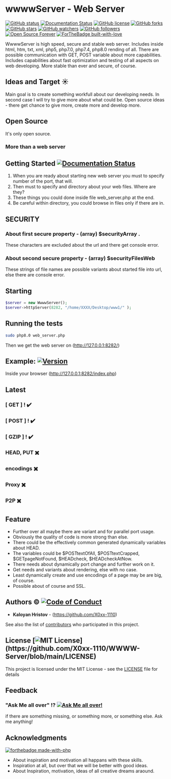 # wwwwServer - Web Server

[![GitHub status](https://github.com/X0xx-1110/WWWW-Server/actions/workflows/codacy-analysis.yml/badge.svg)](https://github.com/X0xx-1110/WWWW-Server)
[![Documentation Status](https://readthedocs.org/projects/ansicolortags/badge/?version=latest)](http://ansicolortags.readthedocs.io/?badge=latest)
[![GitHub license](https://img.shields.io/github/license/X0xx-1110/WWWW-Server.svg)](https://github.com/X0xx-1110/WWWW-Server/blob/master/LICENSE)
[![GitHub forks](https://img.shields.io/github/forks/X0xx-1110/WWWW-Server.svg?style=social&label=Fork&maxAge=2592000)](https://GitHub.com/X0xx-1110/WWWW-Server/network/)
[![GitHub stars](https://img.shields.io/github/stars/X0xx-1110/WWWW-Server.svg?style=social&label=Star&maxAge=2592000)](https://GitHub.com/X0xx-1110/WWWW-Server/stargazers/)
[![GitHub watchers](https://img.shields.io/github/watchers/X0xx-1110/WWWW-Server.svg?style=social&label=Watch&maxAge=2592000)](https://GitHub.com/X0xx-1110/WWWW-Server/watchers/)
[![GitHub followers](https://img.shields.io/github/followers/X0xx-1110.svg?style=social&label=Follow&maxAge=2592000)](https://github.com/X0xx-1110?tab=followers)
[![Open Source Forever](https://badgen.net/badge/Open%20Source%20%3F/Yes%21/blue?icon=github)](https://GitHub.com/X0xx-1110/WWWW-Server/)
[![ForTheBadge built-with-love](http://ForTheBadge.com/images/badges/built-with-love.svg)](https://GitHub.com/X0xx-1110/WWWW-Server/)

WwwwServer is high speed, secure and stable web server. Includes inside html, htm, txt, xml, php5, php7.0, php7.4, php8.0 rending of all. 
There are possible communication with GET, POST variable about more capabilities. Includes capabilities about fast optimization and testing of all aspects on web developing.
More stable than ever and secure, of course.

## Ideas and Target :sunny:

Main goal is to create something workfull about our developing needs.
In second case I will try to give more about what could be.
Open source ideas - there get chance to give more, create more and develop more.

## Open Source 

It's only open source. 

### More than a web server 

## Getting Started [![Documentation Status](https://readthedocs.org/projects/ansicolortags/badge/?version=latest)](http://ansicolortags.readthedocs.io/?badge=latest)

1. When you are ready about starting new web server you must to specify number of the port, that will.
2. Then must  to specify and directory about your web files. Where are they?
3. These things you could done inside file web_server.php at the end.
4. Be careful within directory, you could browse in files only if there are in.

## SECURITY 

### About first secure property -  (array) $securityArray .

These characters are excluded about the url and there get console error.

### About second secure property -  (array) $securityFilesWeb

These strings of file names are possible variants about started file into url,
else there are console error.


## Starting

```php
$server = new WwwwServer();
$server->httpServer(8282, "/home/XXXX/Desktop/www1/" );
```

## Running the tests

```bash
sudo php8.0 web_server.php
```
Then we get the web server on (http://127.0.0.1:8282/)



## Example: [![Version](https://badge.fury.io/gh/tterb%2FHyde.svg)](https://badge.fury.io/gh/tterb%2FHyde)
Inside your browser (http://127.0.0.1:8282/index.php)


## Latest 

### [ GET ] ! :heavy_check_mark:
### [ POST ] ! :heavy_check_mark:
### [ GZIP ] ! :heavy_check_mark:

### HEAD, PUT :heavy_multiplication_x:
### encodings :heavy_multiplication_x:
### Proxy :heavy_multiplication_x:
### P2P :heavy_multiplication_x:

## Feature 

  * Further over all maybe there are variant and for parallel port usage.
  * Obviously the quality of code is more strong than else.
  * There could be the effectively common generated dynamically variables about HEAD.
  * The variables could be $POSTtextOfAll, $POSTtextCrapped, $GETpageNotFound, $HEADcheck, $HEADcheckAtNow.
  * There needs about dynamically port change and further work on it.
  * Get needs and variants about rendering, else with no case.
  * Least dynamically create and use encodings of a page may be are big, of course.
  * Possible about of course and SSL.

## Authors :copyright: [![Code of Conduct](https://img.shields.io/badge/code%20of-conduct-ff69b4.svg?style=flat)](https://github.com/X0xx-1110/WWWW-Server/blob/main/CODE_OF_CONDUCT.md)

* **Kaloyan Hristov** - (https://github.com/X0xx-1110)

See also the list of [contributors](https://github.com/your/project/contributors) who participated in this project.

## License [![MIT License](https://img.shields.io/apm/l/atomic-design-ui.svg?)](https://github.com/X0xx-1110/WWWW-Server/blob/main/LICENSE)

This project is licensed under the MIT License - see the [LICENSE](LICENSE) file for details


## Feedback 

### "Ask Me all over"  :interrobang: [![Ask Me all over!](https://img.shields.io/badge/Ask%20me-anything-1abc9c.svg)](https://github.com/X0xx-1110/wwwwServer)

if there are something missing, or something more, or something else.
Ask me anything!

## Acknowledgments

[![forthebadge made-with-php](http://ForTheBadge.com/images/badges/made-with-php.svg)](https://www.php.net/)
* About inspiration and motivation all happans with these skills.
* Inspiration at all, but over that we will be better with good ideas.
* About Inspiration, motivation, ideas of all creative dreams araound.
